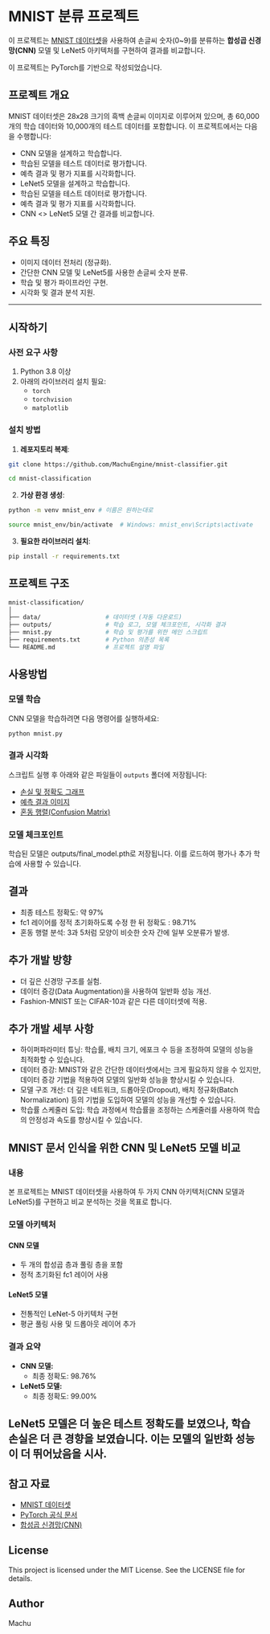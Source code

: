 # MNIST 분류 프로젝트

이 프로젝트는 [MNIST 데이터셋](http://yann.lecun.com/exdb/mnist/)을 사용하여 손글씨 숫자(0~9)를 분류하는 **합성곱 신경망(CNN)** 모델 및 LeNet5 아키텍처를 구현하여 결과를 비교합니다.

이 프로젝트는 PyTorch를 기반으로 작성되었습니다.


## 프로젝트 개요
MNIST 데이터셋은 28x28 크기의 흑백 손글씨 이미지로 이루어져 있으며, 총 60,000개의 학습 데이터와 10,000개의 테스트 데이터를 포함합니다. 이 프로젝트에서는 다음을 수행합니다:
- CNN 모델을 설계하고 학습합니다.
- 학습된 모델을 테스트 데이터로 평가합니다.
- 예측 결과 및 평가 지표를 시각화합니다.
- LeNet5 모델을 설계하고 학습합니다.
- 학습된 모델을 테스트 데이터로 평가합니다.
- 예측 결과 및 평가 지표를 시각화합니다.
- CNN <> LeNet5 모델 간 결과를 비교합니다.


## 주요 특징
- 이미지 데이터 전처리 (정규화).
- 간단한 CNN 모델 및 LeNet5를 사용한 손글씨 숫자 분류.
- 학습 및 평가 파이프라인 구현.
- 시각화 및 결과 분석 지원.

---

## 시작하기
### 사전 요구 사항
1. Python 3.8 이상
2. 아래의 라이브러리 설치 필요:
   - `torch`
   - `torchvision`
   - `matplotlib`

### 설치 방법
1. **레포지토리 복제**:
  ```bash
  git clone https://github.com/MachuEngine/mnist-classifier.git
  ```
  ```bash
  cd mnist-classification
  ```

2. **가상 환경 생성**:
  ```bash
  python -m venv mnist_env # 이름은 원하는대로
  ```
  ```bash
  source mnist_env/bin/activate  # Windows: mnist_env\Scripts\activate
  ```
3. **필요한 라이브러리 설치**:
  ```bash
  pip install -r requirements.txt
  ```


## 프로젝트 구조
```bash
mnist-classification/
│
├── data/                  # 데이터셋 (자동 다운로드)
├── outputs/               # 학습 로그, 모델 체크포인트, 시각화 결과
├── mnist.py               # 학습 및 평가를 위한 메인 스크립트
├── requirements.txt       # Python 의존성 목록
└── README.md              # 프로젝트 설명 파일
```


## 사용방법
### 모델 학습
CNN 모델을 학습하려면 다음 명령어를 실행하세요:
```bash
python mnist.py
```
### 결과 시각화
스크립트 실행 후 아래와 같은 파일들이 `outputs` 폴더에 저장됩니다:
- [손실 및 정확도 그래프](outputs/loss_accuracy_curve.png)
- [예측 결과 이미지](outputs/predictions.png)
- [혼동 행렬(Confusion Matrix)](outputs/confusion_matrix.png)

### 모델 체크포인트
학습된 모델은 outputs/final_model.pth로 저장됩니다. 이를 로드하여 평가나 추가 학습에 사용할 수 있습니다.


## 결과
- 최종 테스트 정확도: 약 97%
- fc1 레이어를 정적 초기화하도록 수정 한 뒤 정확도 : 98.71%
- 혼동 행렬 분석: 3과 5처럼 모양이 비슷한 숫자 간에 일부 오분류가 발생.

## 추가 개발 방향
- 더 깊은 신경망 구조를 실험.
- 데이터 증강(Data Augmentation)을 사용하여 일반화 성능 개선.
- Fashion-MNIST 또는 CIFAR-10과 같은 다른 데이터셋에 적용.

## 추가 개발 세부 사항
- 하이퍼파라미터 튜닝: 학습률, 배치 크기, 에포크 수 등을 조정하여 모델의 성능을 최적화할 수 있습니다.
- 데이터 증강: MNIST와 같은 간단한 데이터셋에서는 크게 필요하지 않을 수 있지만, 데이터 증강 기법을 적용하여 모델의 일반화 성능을 향상시킬 수 있습니다.
- 모델 구조 개선: 더 깊은 네트워크, 드롭아웃(Dropout), 배치 정규화(Batch Normalization) 등의 기법을 도입하여 모델의 성능을 개선할 수 있습니다.
- 학습률 스케줄러 도입: 학습 과정에서 학습률을 조정하는 스케줄러를 사용하여 학습의 안정성과 속도를 향상시킬 수 있습니다.

## MNIST 문서 인식을 위한 CNN 및 LeNet5 모델 비교

### 내용
본 프로젝트는 MNIST 데이터셋을 사용하여 두 가지 CNN 아키텍처(CNN 모델과 LeNet5)를 구현하고 비교 분석하는 것을 목표로 합니다.

### 모델 아키텍처
#### CNN 모델
- 두 개의 합성곱 층과 풀링 층을 포함
- 정적 초기화된 fc1 레이어 사용

#### LeNet5 모델
- 전통적인 LeNet-5 아키텍처 구현
- 평균 풀링 사용 및 드롭아웃 레이어 추가

### 결과 요약
- **CNN 모델:**
  - 최종 정확도: 98.76%
- **LeNet5 모델:**
  - 최종 정확도: 99.00%
  
LeNet5 모델은 더 높은 테스트 정확도를 보였으나, 학습 손실은 더 큰 경향을 보였습니다. 이는 모델의 일반화 성능이 더 뛰어났음을 시사.
---

## 참고 자료
- [MNIST 데이터셋](http://yann.lecun.com/exdb/mnist/)
- [PyTorch 공식 문서](https://pytorch.org/docs/)
- [합성곱 신경망(CNN)](https://en.wikipedia.org/wiki/Convolutional_neural_network)


## License
This project is licensed under the MIT License. See the LICENSE file for details.


## Author
Machu
